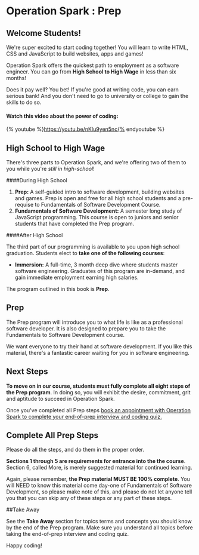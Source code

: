 
Operation Spark : Prep
===
## Welcome Students!

We're super excited to start coding together! You will learn to write HTML, CSS and JavaScript to build websites, apps and games!

Operation Spark offers the quickest path to employment as a software engineer. You can go from **High School to High Wage** in less than six months!

Does it pay well? You bet! If you're good at writing code, you can earn serious bank! And you don't need to go to university or college to gain the skills to do so. 

#### Watch this video about the power of coding:
{% youtube %}https://youtu.be/nKIu9yen5nc{% endyoutube %}

## High School to High Wage

There's three parts to Operation Spark, and we're offering two of them to you while you're _still in high-school_!

####During High School

1. **Prep:** A self-guided intro to software development, building websites and games. Prep is open and free for all high school students and a pre-requise to Fundamentals of Software Development Course.
2. **Fundamentals of Software Development:** A semester long study of JavaScript programming. This course is open to juniors and senior students that have completed the Prep program.

####After High School

The third part of our programming is available to you upon high school graduation. Students elect to **take one of the following courses**:

* **Immersion:** A full-time, 3 month deep dive where students master software engineering. Graduates of this program are in-demand, and gain immediate employment earning high salaries.

The program outlined in this book is **Prep**.


## Prep

The Prep program will introduce you to what life is like as a professional software developer. It is also designed to prepare you to take the Fundamentals to Software Development course. 

We want everyone to try their hand at software development. If you like this material, there's a fantastic career waiting for you in software engineering.

## Next Steps

**To move on in our course, students must fully complete all eight steps of the Prep program**.  In doing so, you will exhibit the desire, commitment, grit and aptitude to succeed in Operation Spark.

Once you've completed all Prep steps <a href="https://operationspark-prep.youcanbook.me/">book an appointment with Operation Spark to complete your end-of-prep interview and coding quiz.</a>

## Complete All Prep Steps

Please do all the steps, and do them in the proper order. 

**Sections 1 through 5 are requirements for entrance into the the course**. Section 6, called More, is merely suggested material for continued learning. 

Again, please remember, **the Prep material MUST BE 100% complete**. You will NEED to know this material come day-one of Fundamentals of Software Development, so please make note of this, and please do not let anyone tell you that you can skip any of these steps or any part of these steps.

##Take Away

See the **Take Away** section for topics terms and concepts you should know by the end of the Prep program.  Make sure you understand all topics before taking the end-of-prep interview and coding quiz.

Happy coding!
